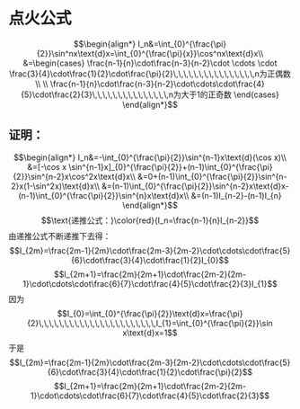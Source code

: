 # 点火公式
$$\begin{align*}
I_n&=\int_{0}^{\frac{\pi}{2}}\sin^nx\text{d}x=\int_{0}^{\frac{\pi}{x}}\cos^nx\text{d}x\\
&=\begin{cases}
    \frac{n-1}{n}\cdot\frac{n-3}{n-2}\cdot \cdots \cdot \frac{3}{4}\cdot\frac{1}{2}\cdot\frac{\pi}{2}\,\,\,\,\,\,\,\,\,\,\,\,\,\,\,\,n为正偶数\\
    \\
    \frac{n-1}{n}\cdot\frac{n-3}{n-2}\cdot\cdots\cdot\frac{4}{5}\cdot\frac{2}{3}\,\,\,\,\,\,\,\,\,\,\,\,\,\,\,n为大于1的正奇数
\end{cases}
\end{align*}$$
## 证明：
$$\begin{align*}
    I_n&=-\int_{0}^{\frac{\pi}{2}}\sin^{n-1}x\text{d}(\cos x)\\
    &=[-\cos x \sin^{n-1}x]_{0}^{\frac{\pi}{2}}+(n-1)\int_{0}^{\frac{\pi}{2}}\sin^{n-2}x\cos^2x\text{d}x\\
    &=0+(n-1)\int_{0}^{\frac{\pi}{2}}\sin^{n-2}x(1-\sin^2x)\text{d}x\\
    &=(n-1)\int_{0}^{\frac{\pi}{2}}\sin^{n-2}x\text{d}x-(n-1)\int_{0}^{\frac{\pi}{2}}\sin^{n}x\text{d}x\\
    &=(n-1)I_{n-2}-(n-1)I_{n}
\end{align*}$$
$$\text{递推公式：}\color{red}{I_n=\frac{n-1}{n}I_{n-2}}$$
由递推公式不断递推下去得：
$$I_{2m}=\frac{2m-1}{2m}\cdot\frac{2m-3}{2m-2}\cdot\cdots\cdot\frac{5}{6}\cdot\frac{3}{4}\cdot\frac{1}{2}I_{0}$$
$$I_{2m+1}=\frac{2m}{2m+1}\cdot\frac{2m-2}{2m-1}\cdot\cdots\cdot\frac{6}{7}\cdot\frac{4}{5}\cdot\frac{2}{3}I_{1}$$
因为
$$I_{0}=\int_{0}^{\frac{\pi}{2}}\text{d}x=\frac{\pi}{2}\,\,\,\,\,\,\,\,\,\,\,\,\,\,\,\,\,\,\,\,\,\,\,I_{1}=\int_{0}^{\frac{\pi}{2}}\sin x\text{d}x=1$$
于是
$$I_{2m}=\frac{2m-1}{2m}\cdot\frac{2m-3}{2m-2}\cdot\cdots\cdot\frac{5}{6}\cdot\frac{3}{4}\cdot\frac{1}{2}\cdot\frac{\pi}{2}$$
$$I_{2m+1}=\frac{2m}{2m+1}\cdot\frac{2m-2}{2m-1}\cdot\cdots\cdot\frac{6}{7}\cdot\frac{4}{5}\cdot\frac{2}{3}$$
